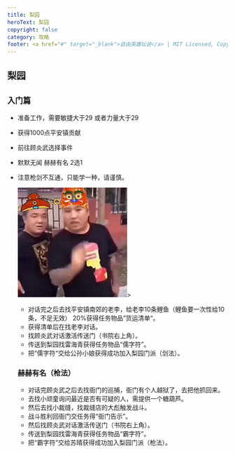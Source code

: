 ```yaml
---
title: 梨园
heroText: 梨园
copyright: false
category: 攻略
footer: <a href="#" target="_blank">自由英雄坛说</a> | MIT Licensed, Copyright © 2024-present lucky
---
```

## 梨园
## `入门篇`

- 准备工作，需要敏捷大于29 或者力量大于29

- 获得1000点平安镇贡献

- 前往顾炎武选择事件

- 默默无闻 赫赫有名 2选1

- 注意枪剑不互通，只能学一种，请谨慎。

  <img src="/zhufu001.gif">>
  
  - 对话完之后去找平安镇南郊的老李，给老李10条鲤鱼（鲤鱼要一次性给10条，不足无效） 20%获得任务物品”货运清单“。
  - 获得清单后在找老李对话。
  - 找顾炎武对话激活传送门（书院右上角）。
  - 传送到梨园找雷海青获得任务物品“儒字符”。
  - 把“儒字符“交给公孙小娘获得成功加入梨园门派（剑法）。
  
  ###    赫赫有名（枪法）
  
  - 对话完顾炎武之后去找衙门的巡捕，衙门有个人越狱了，去把他抓回来。
  - 去找小顽童询问最近是否有可疑的人，需提供一个糖葫芦。
  - 然后去找小裁缝，找裁缝店的大彪触发战斗。
  - 战斗胜利回衙门交任务得“衙门告示”。
  - 然后找顾炎武对话激活传送门（书院右上角）。
  - 传送到梨园找雷海青获得任务物品“霸字符”。
  - 把“霸字符“交给苏晴获得成功加入梨园门派（枪法）。

  

